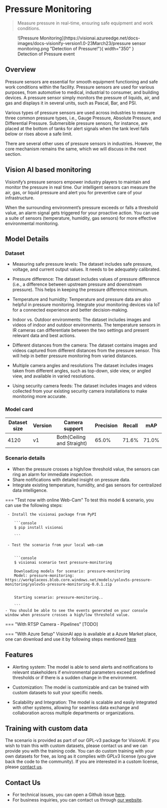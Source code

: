 # **Pressure Monitoring**
> Measure pressure in real-time, ensuring safe equipment and work conditions.

<figure markdown>
  ![Pressure Monitoring](https://visionai.azureedge.net/docs-images/docs-visionify-version1.0-23March23/pressure sensor monitoring.png "Detection of Pressure!"){ width="350" }
  <figcaption>Detection of Pressure event</figcaption>
</figure>


## Overview

Pressure sensors are essential for smooth equipment functioning and safe work conditions within the facility. Pressure sensors are used for various purposes, from automotive to medical, industrial to consumer, and building devices. A pressure sensor simply monitors the pressure of liquids, air, and gas and displays it in several units, such as Pascal, Bar, and PSI.

Various types of pressure sensors are used across industries to measure three common pressure types, i.e., Gauge Pressure, Absolute Pressure, and Differential Pressure. Submersible pressure sensors, for instance, are placed at the bottom of tanks for alert signals when the tank level falls below or rises above a safe limit. 

There are several other uses of pressure sensors in industries. However, the core mechanism remains the same, which we will discuss in the next section.

## Vision AI based monitoring

Visionify’s pressure sensors empower industry players to maintain and monitor the pressure in real time. Our intelligent sensors can measure the air, gas, or liquid pressure and alert you for preventive care of your infrastructure. 

When the surrounding environment’s pressure exceeds or falls a threshold value, an alarm signal gets triggered for your proactive action. You can use a suite of sensors (temperature, humidity, gas sensors) for more effective environmental monitoring.

## Model Details

### Dataset

- Measuring safe pressure levels: The dataset includes safe pressure, voltage, and current output values. It needs to be adequately calibrated.

- Pressure difference: The dataset includes values of pressure difference (i.e., a difference between upstream pressure and downstream pressure). This helps in keeping the pressure difference minimum.

- Temperature and humidity: Temperature and pressure data are also helpful in pressure monitoring. Integrate your monitoring devices via IoT for a connected experience and better decision-making.

- Indoor vs. Outdoor environments: The dataset includes images and videos of indoor and outdoor environments. The temperature sensors in IR cameras can differentiate between the two settings and present relevant data and best actions.

- Different distances from the camera: The dataset contains images and videos captured from different distances from the pressure sensor. This will help in better pressure monitoring from varied distances.

- Multiple camera angles and resolutions The dataset includes images taken from different angles, such as top-down, side view, or angled view, and available in varied resolutions.

- Using security camera feeds: The dataset includes images and videos collected from your existing security camera installations to make monitoring more accurate.


### Model card

 <div class="table">
    <table class="fl-table">
        <thead>
        <tr><th>Dataset size</th>
            <th>Version</th>
            <th>Camera support</th>
            <th>Precision</th>
            <th>Recall</th>
            <th> mAP  </th>  
        </thead>
        <tbody>
        <tr>
            <td>4120</td>
            <td>v1</td>
            <td>Both(Ceiling and Straight)</td>
            <td>65.0% </td>
            <td>71.6% </td>
            <td>71.0% </td>
        </tr>
        </tbody>
    </table>
</div>

### Scenario details

- When the pressure crosses a high/low threshold value, the sensors can ring an alarm for immediate inspection.
- Share notifications with detailed insight on pressure data.
- Integrate existing temperature, humidity, and gas sensors for centralized data intelligence.

=== "Test now with online Web-Cam"
     To test this model & scenario, you can use the following steps:

     - Install the visionai package from PyPI
     
        ```console
        $ pip install visionai
        
        ```
     
     - Test the scenario from your local web-cam
     

        ```console
        $ visionai scenario test pressure-monitoring

        Downloading models for scenario: pressure-monitoring
        Model: pressure-monitoring: https://workplaceos.blob.core.windows.net/models/yolov5s-pressure-monitoring/yolov5s-pressure-monitoring-0.0.1.zip
        

        Starting scenario: pressure-monitoring..

        ```
    - You should be able to see the events generated on your console window when pressure crosses a high/low threshold value.

=== "With RTSP Camera - Pipelines"
     [TODO]
 
=== "With Azure Setup"
     VisionAI app is available at a Azure Market place, one can download and use it by following steps mentioned [here](../overview/azure-managed-app.md)





## Features

- Alerting system: The model is able to send alerts and notifications to relevant stakeholders if environmental parameters exceed predefined thresholds or if there is a sudden change in the environment.

- Customization: The model is customizable and can be trained with custom datasets to suit your specific needs.

- Scalability and Integration: The model is scalable and easily integrated with other systems, allowing for seamless data exchange and collaboration across multiple departments or organizations.



## Training with custom data

The scenario is provided as part of our GPL-v3 package for VisionAI. If you wish to train this with custom datasets, please contact us and we can provide you with the training code. You can do custom training with your own datasets for free, as long as it complies with GPLv3 license (you give back the code to the community). If you are interested in a custom license, please [contact us](../company/contact.md).


## Contact Us

- For technical issues, you can open a Github issue [here](https://github.com/visionify/visionai).
- For business inquiries, you can contact us through [our website](https://visionify.ai/contact).